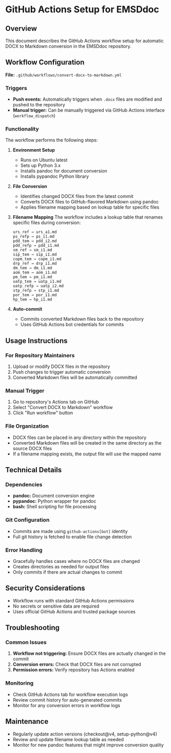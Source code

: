 # GitHub Actions Setup for EMSDdoc

## Overview
This document describes the GitHub Actions workflow setup for automatic DOCX to Markdown conversion in the EMSDdoc repository.

## Workflow Configuration
**File:** `.github/workflows/convert-docx-to-markdown.yml`

### Triggers
- **Push events:** Automatically triggers when `.docx` files are modified and pushed to the repository
- **Manual trigger:** Can be manually triggered via GitHub Actions interface (`workflow_dispatch`)

### Functionality
The workflow performs the following steps:

1. **Environment Setup**
   - Runs on Ubuntu latest
   - Sets up Python 3.x
   - Installs pandoc for document conversion
   - Installs pypandoc Python library

2. **File Conversion**
   - Identifies changed DOCX files from the latest commit
   - Converts DOCX files to GitHub-flavored Markdown using pandoc
   - Applies filename mapping based on lookup table for specific files

3. **Filename Mapping**
   The workflow includes a lookup table that renames specific files during conversion:
   ```
   urs_ref → urs_a1.md
   ps_refp → ps_i1.md
   pdd_tem → pdd_i2.md
   pdd_refp → pdd_i1.md
   sm_ref → sm_i1.md
   sip_tem → sip_i1.md
   copm_tem → copm_i1.md
   drp_ref → drp_i1.md
   dm_tem → dm_i1.md
   aom_tem → aom_i1.md
   pm_tem → pm_i1.md
   uatp_tem → uatp_i1.md
   uatp_refp → uatp_i2.md
   stp_refp → stp_i1.md
   por_tem → por_i1.md
   hp_tem → hp_i1.md
   ```

4. **Auto-commit**
   - Commits converted Markdown files back to the repository
   - Uses GitHub Actions bot credentials for commits

## Usage Instructions

### For Repository Maintainers
1. Upload or modify DOCX files in the repository
2. Push changes to trigger automatic conversion
3. Converted Markdown files will be automatically committed

### Manual Trigger
1. Go to repository's Actions tab on GitHub
2. Select "Convert DOCX to Markdown" workflow
3. Click "Run workflow" button

### File Organization
- DOCX files can be placed in any directory within the repository
- Converted Markdown files will be created in the same directory as the source DOCX files
- If a filename mapping exists, the output file will use the mapped name

## Technical Details

### Dependencies
- **pandoc:** Document conversion engine
- **pypandoc:** Python wrapper for pandoc
- **bash:** Shell scripting for file processing

### Git Configuration
- Commits are made using `github-actions[bot]` identity
- Full git history is fetched to enable file change detection

### Error Handling
- Gracefully handles cases where no DOCX files are changed
- Creates directories as needed for output files
- Only commits if there are actual changes to commit

## Security Considerations
- Workflow runs with standard GitHub Actions permissions
- No secrets or sensitive data are required
- Uses official GitHub Actions and trusted package sources

## Troubleshooting

### Common Issues
1. **Workflow not triggering:** Ensure DOCX files are actually changed in the commit
2. **Conversion errors:** Check that DOCX files are not corrupted
3. **Permission errors:** Verify repository has Actions enabled

### Monitoring
- Check GitHub Actions tab for workflow execution logs
- Review commit history for auto-generated commits
- Monitor for any conversion errors in workflow logs

## Maintenance
- Regularly update action versions (checkout@v4, setup-python@v4)
- Review and update filename lookup table as needed
- Monitor for new pandoc features that might improve conversion quality
